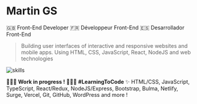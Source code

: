 # Martin GS

🇬🇧 Front-End Developer 🇫🇷 Développeur Front-End 🇪🇸 Desarrollador Front-End

> Building user interfaces of interactive and responsive websites and mobile apps. Using HTML, CSS, JavaScript, React, NodeJS and web technologies

![skills](../Martin-GS/images/skills.png)

👷🏻‍♂️ __Work in progress !__ 👨🏻‍🎓 __#LearningToCode__ ✨ HTML/CSS, JavaScript, TypeScript, React/Redux, NodeJS/Express, Bootstrap, Bulma, Netlify, Surge, Vercel, Git, GitHub, WordPress and more !
